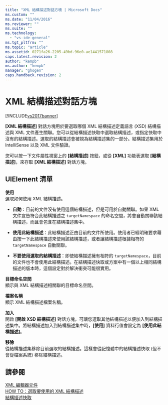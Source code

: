 ```yaml
---
title: "XML 結構描述對話方塊 | Microsoft Docs"
ms.custom: ""
ms.date: "11/04/2016"
ms.reviewer: ""
ms.suite: ""
ms.technology: 
  - "vs-ide-general"
ms.tgt_pltfrm: ""
ms.topic: "article"
ms.assetid: 0271fa26-2205-49bd-96e0-ae1441571808
caps.latest.revision: 2
author: "kempb"
ms.author: "kempb"
manager: "ghogen"
caps.handback.revision: 2
---
```

# XML 結構描述對話方塊
[!INCLUDE[vs2017banner](../code-quality/includes/vs2017banner.md)]

**\[XML 結構描述\]** 對話方塊用於要選取哪個 XML 結構描述定義語言 \(XSD\) 結構描述與 XML 文件產生關聯。您可以從結構描述快取中選取結構描述，或指定快取中沒有的結構描述。選取的結構描述會被視為結構描述集的一部分。結構描述集用於 IntelliSense 以及 XML 文件驗證。  
  
 您可以按一下文件屬性視窗上的 **\[結構描述\]** 按鈕，或從 **\[XML\]** 功能表選取 **\[結構描述\]**，來存取 **\[XML 結構描述\]** 對話方塊。  
  
## UIElement 清單  
 **使用**  
 選取如何使用 XML 結構描述。  
  
-   **自動**：目前的文件沒有使用這個結構描述，但是可用於自動關聯。如果 XML 文件宣告符合此結構描述之 `targetNamespace` 的命名空間，將會自動關聯該結構描述，而且會包含在結構描述集中。  
  
-   **使用此結構描述**：此結構描述正由目前的文件所使用。使用者已經明確要求藉由按一下此結構描述來使用該結構描述，或者讓結構描述根據相符的 `targetNamespace` 自動關聯。  
  
-   **不要使用選取的結構描述**：即使結構描述擁有相符的 `targetNamespace`，目前的文件也不會使用此結構描述。在結構描述快取或方案中有一個以上相同結構描述的版本時，這個設定對於解決衝突可能很實用。  
  
 **目標命名空間**  
 顯示與 XML 結構描述相關聯的目標命名空間。  
  
 **檔案名稱**  
 顯示 XML 結構描述檔案名稱。  
  
 **加入**  
 開啟 **\[開啟 XSD 結構描述\]** 對話方塊，可讓您選取其他結構描述以便加入到結構描述集中。將結構描述加入到結構描述集中時，**\[使用\]** 資料行值會設定為 **\[使用此結構描述\]**。  
  
 **移除**  
 從結構描述集移除目前選取的結構描述。這樣會從記憶體中的結構描述快取 \(但不會從檔案系統\) 移除結構描述。  
  
## 請參閱  
 [XML 編輯器元件](../xml-tools/xml-editor-components.md)   
 [HOW TO：選取要使用的 XML 結構描述](../xml-tools/how-to-select-the-xml-schemas-to-use.md)   
 [結構描述快取](../xml-tools/schema-cache.md)